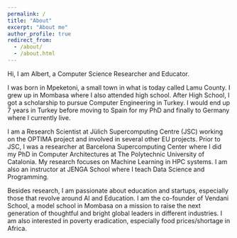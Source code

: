 ```yaml
---
permalink: /
title: "About"
excerpt: "About me"
author_profile: true
redirect_from: 
  - /about/
  - /about.html
---
```

Hi, I am Albert, a Computer Science Researcher and Educator.

I was born in Mpeketoni, a small town in what is today called Lamu County. I grew up in Mombasa where I also attended high school. After High School, I got a scholarship to pursue Computer Engineering in Turkey. I would end up 7 years in Turkey before moving to Spain for my PhD and finally to Germany where I currently live. 

I am a Research Scientist at Jülich Supercomputing Centre (JSC) working on the OPTIMA project and involved in several other EU projects. Prior to JSC, I was a researcher at Barcelona Supercomputing Center where I did my PhD in Computer Architectures at The Polytechnic University of Catalonia. My research focuses on Machine Learning in HPC systems. I am also an instructor at JENGA School where I teach Data Science and Programming.

Besides research, I am passionate about education and startups, especially those that revolve around AI and Education. I am the co-founder of Vendani School, a model school in Mombasa on a mission to raise the next generation of thoughtful and bright global leaders in different industries. I am also interested in poverty eradication, especially food prices/shortage in Africa. 



